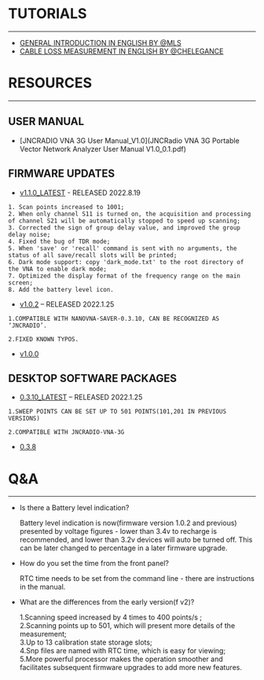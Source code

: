 
# TUTORIALS
---
* [GENERAL INTRODUCTION IN ENGLISH BY @MLS](https://www.youtube.com/watch?v=rNNP-izZUbo&t=78s)
* [CABLE LOSS MEASUREMENT IN ENGLISH BY @CHELEGANCE](https://www.youtube.com/watch?v=OA9Fm3M0ty8&t=2s)


# RESOURCES
---
## USER MANUAL

- [JNCRADIO VNA 3G User Manual_V1.0](JNCRadio VNA 3G Portable Vector Network Analyzer User Manual V1.0_0.1.pdf)

## FIRMWARE UPDATES

- [v1.1.0_LATEST](JNCRadio_VNA_3G_firmware_v1.1.0.zip) - RELEASED 2022.8.19
```
1. Scan points increased to 1001;
2. When only channel S11 is turned on, the acquisition and processing of channel S21 will be automatically stopped to speed up scanning;
3. Corrected the sign of group delay value, and improved the group delay noise;
4. Fixed the bug of TDR mode;
5. When 'save' or 'recall' command is sent with no arguments, the status of all save/recall slots will be printed;
6. Dark mode support: copy 'dark_mode.txt' to the root directory of the VNA to enable dark mode;
7. Optimized the display format of the frequency range on the main screen;
8. Add the battery level icon.
```

- [v1.0.2](V1.0.2.zip) – RELEASED 2022.1.25
```
1.COMPATIBLE WITH NANOVNA-SAVER-0.3.10, CAN BE RECOGNIZED AS ‘JNCRADIO’.

2.FIXED KNOWN TYPOS.
```
- [v1.0.0](V1.0.0.zip)

## DESKTOP SOFTWARE PACKAGES

- [0.3.10_LATEST](../nanovna-saver-0.3.10.exe) – RELEASED 2022.1.25

```
1.SWEEP POINTS CAN BE SET UP TO 501 POINTS(101,201 IN PREVIOUS VERSIONS)

2.COMPATIBLE WITH JNCRADIO-VNA-3G
```
- [0.3.8](../nanovna-saver-0.3.8.exe)


# Q&A
---
* Is there a Battery level indication?

    Battery level indication is now(firmware version 1.0.2 and previous) presented by voltage figures - lower than 3.4v to recharge is recommended, and lower than 3.2v devices will auto be turned off. This can be later changed to percentage in a later firmware upgrade.


* How do you set the time from the front panel?

    RTC time needs to be set from the command line - there are instructions in the manual.

* What are the differences from the early version(f v2)?

    1.Scanning speed increased by 4 times to 400 points/s ;  
    2.Scanning points up to 501, which will present more details of the measurement;  
    3.Up to 13 calibration state storage slots;  
    4.Snp files are named with RTC time, which is easy for viewing;  
    5.More powerful processor makes the operation smoother and facilitates subsequent firmware upgrades to add more new features.   
